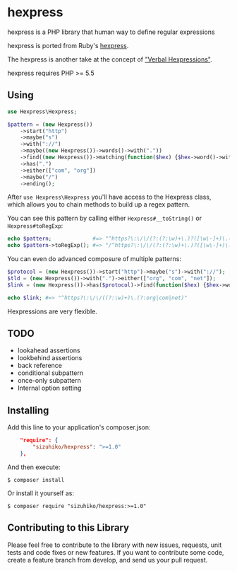 # hexpress
hexpress is a PHP library that human way to define regular expressions

hexpress is ported from Ruby's [hexpress](https://github.com/krainboltgreene/hexpress).

The hexpress is another take at the concept of ["Verbal Hexpressions"]().

hexpress requires PHP >= 5.5

## Using

``` php
use Hexpress\Hexpress;

$pattern = (new Hexpress())
    ->start("http")
    ->maybe("s")
    ->with("://")
    ->maybe((new Hexpress())->words()->with("."))
    ->find((new Hexpress())->matching(function($hex) {$hex->word()->with("-");})->many())
    ->has(".")
    ->either(["com", "org"])
    ->maybe("/")
    ->ending();
```

After `use Hexpress\Hexpress` you'll have access to the Hexpress class, which allows you to chain methods to build up a regex pattern.

You can see this pattern by calling either `Hexpress#__toString()` or `Hexpress#toRegExp`:

``` php
echo $pattern;             #=> "^https?\:\/\/(?:(?:\w)+\.)?([\w\-]+)\.(?:com|org)\/?$"
echo $pattern->toRegExp(); #=> "/^https?\:\/\/(?:(?:\w)+\.)?([\w\-]+)\.(?:com|org)\/?$/"
```

You can even do advanced composure of multiple patterns:

``` php
$protocol = (new Hexpress())->start("http")->maybe("s")->with("://");
$tld = (new Hexpress())->with(".")->either(["org", "com", "net"]);
$link = (new Hexpress())->has($protocol)->find(function($hex) {$hex->words();})->including($tld);

echo $link; #=> "^https?\:\/\/((?:\w)+)\.(?:org|com|net)"
```

Hexpressions are very flexible.

## TODO

- lookahead assertions
- lookbehind assertions
- back reference
- conditional subpattern
- once-only subpattern
- Internal option setting

## Installing

Add this line to your application's composer.json:

``` json
    "require": {
        "sizuhiko/hexpress": ">=1.0"
    },
```

And then execute:

    $ composer install

Or install it yourself as:

    $ composer require "sizuhiko/hexpress:>=1.0"


## Contributing to this Library

Please feel free to contribute to the library with new issues, requests, unit tests and code fixes or new features.
If you want to contribute some code, create a feature branch from develop, and send us your pull request.

